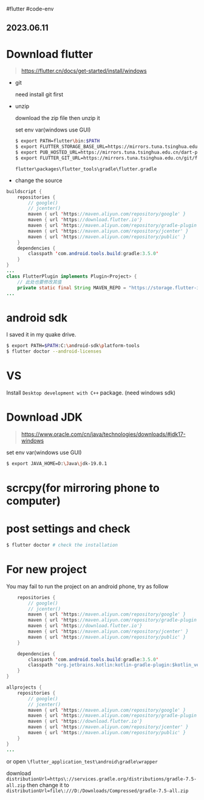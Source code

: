 #flutter #code-env 
## 2023.06.11

# Download flutter

> https://flutter.cn/docs/get-started/install/windows

- git

  need install git first

- unzip

  download the zip file then unzip it

  set env var(windows use GUI)

  ```bash
  $ export PATH=flutter\bin:$PATH
  $ export FLUTTER_STORAGE_BASE_URL=https://mirrors.tuna.tsinghua.edu.cn/flutter
  $ export PUB_HOSTED_URL=https://mirrors.tuna.tsinghua.edu.cn/dart-pub
  $ export FLUTTER_GIT_URL=https://mirrors.tuna.tsinghua.edu.cn/git/flutter-sdk.git
  ```

  `flutter\packages\flutter_tools\gradle\flutter.gradle`

- change the source

```java
buildscript {
    repositories {
        // google()
        // jcenter()
        maven { url 'https://maven.aliyun.com/repository/google' }
        maven { url 'https://download.flutter.io'}
        maven { url 'https://maven.aliyun.com/repository/gradle-plugin' }
        maven { url 'https://maven.aliyun.com/repository/jcenter' }
        maven { url 'https://maven.aliyun.com/repository/public' }
    }
    dependencies {
        classpath 'com.android.tools.build:gradle:3.5.0'
    }
}
...
class FlutterPlugin implements Plugin<Project> {
	// 此处也要修改其值
    private static final String MAVEN_REPO = "https://storage.flutter-io.cn/download.flutter.io";
...
```

# android sdk

I saved it in my quake drive.

```bash
$ export PATH=$PATH:C:\android-sdk\platform-tools
$ flutter doctor --android-licenses
```

# VS

Install `Desktop development with C++` package. (need windows sdk)

# Download JDK

> https://www.oracle.com/cn/java/technologies/downloads/#jdk17-windows

set env var(windows use GUI)

```bash
$ export JAVA_HOME=D:\Java\jdk-19.0.1
```

# scrcpy(for mirroring phone to computer)

# post settings and check

```bash
$ flutter doctor # check the installation
```

# For new project

You may fail to run the project on an android phone, try as follow

```java
    repositories {
        // google()
        // jcenter()
        maven { url 'https://maven.aliyun.com/repository/google' }
        maven { url 'https://maven.aliyun.com/repository/gradle-plugin' }
        maven { url 'https://download.flutter.io'}
        maven { url 'https://maven.aliyun.com/repository/jcenter' }
        maven { url 'https://maven.aliyun.com/repository/public' }
    }

    dependencies {
        classpath 'com.android.tools.build:gradle:3.5.0'
        classpath "org.jetbrains.kotlin:kotlin-gradle-plugin:$kotlin_version"
    }
}

allprojects {
    repositories {
        // google()
        // jcenter()
        maven { url 'https://maven.aliyun.com/repository/google' }
        maven { url 'https://maven.aliyun.com/repository/gradle-plugin' }
        maven { url 'https://download.flutter.io'}
        maven { url 'https://maven.aliyun.com/repository/jcenter' }
        maven { url 'https://maven.aliyun.com/repository/public' }
    }
}
...
```

or open `\flutter_application_test\android\gradle\wrapper`

download `distributionUrl=https\://services.gradle.org/distributions/gradle-7.5-all.zip` then change it to `distributionUrl=file\:///D:/Downloads/Compressed/gradle-7.5-all.zip`